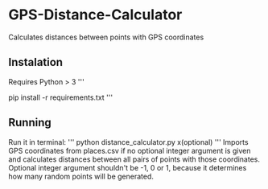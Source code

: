 # GPS-Distance-Calculator
Calculates distances between points with GPS coordinates

## Instalation
Requires Python > 3
'''

pip install -r requirements.txt
'''
## Running
Run it in terminal:
'''
python distance_calculator.py x(optional)
'''
Imports GPS coordinates from places.csv if no optional integer argument is given and calculates distances between all pairs of points with those coordinates.
Optional integer argument shouldn't be -1, 0 or 1, because it determines how many random points will be generated.

 

